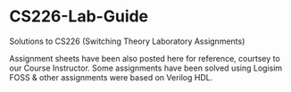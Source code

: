 # CS226-Lab-Guide
Solutions to CS226 (Switching Theory Laboratory Assignments)

Assignment sheets have been also posted here for reference, courtsey to our Course Instructor. Some assignments have been solved using Logisim FOSS & other assignments were based on Verilog HDL.
